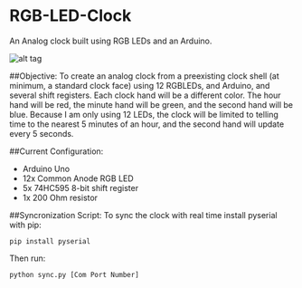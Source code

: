 # RGB-LED-Clock
An Analog clock built using RGB LEDs and an Arduino.

![alt tag](https://github.com/mdw7326/RGB-LED-Clock/blob/master/RGB-LED-Clock.jpg)

##Objective:
To create an analog clock from a preexisting clock shell (at minimum, a standard clock face) using 12 RGBLEDs, and Arduino, and several shift registers.  Each clock hand will be a different color.  The hour hand will be red, the minute hand will be green, and the second hand will be blue.  Because I am only using 12 LEDs, the clock will be limited to telling time to the nearest 5 minutes of an hour, and the second hand will update every 5 seconds.

##Current Configuration:
- Arduino Uno
- 12x Common Anode RGB LED
- 5x 74HC595 8-bit shift register
- 1x 200 Ohm resistor

##Syncronization Script:
To sync the clock with real time install pyserial with pip:
```
pip install pyserial
```
Then run:
```
python sync.py [Com Port Number]
```
